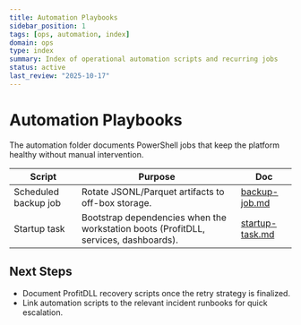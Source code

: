```yaml
---
title: Automation Playbooks
sidebar_position: 1
tags: [ops, automation, index]
domain: ops
type: index
summary: Index of operational automation scripts and recurring jobs
status: active
last_review: "2025-10-17"
---
```


# Automation Playbooks

The automation folder documents PowerShell jobs that keep the platform healthy without manual intervention.

| Script | Purpose | Doc |
|--------|---------|-----|
| Scheduled backup job | Rotate JSONL/Parquet artifacts to off-box storage. | [backup-job.md](backup-job.md) |
| Startup task | Bootstrap dependencies when the workstation boots (ProfitDLL, services, dashboards). | [startup-task.md](startup-task.md) |

## Next Steps

- Document ProfitDLL recovery scripts once the retry strategy is finalized.
- Link automation scripts to the relevant incident runbooks for quick escalation.
